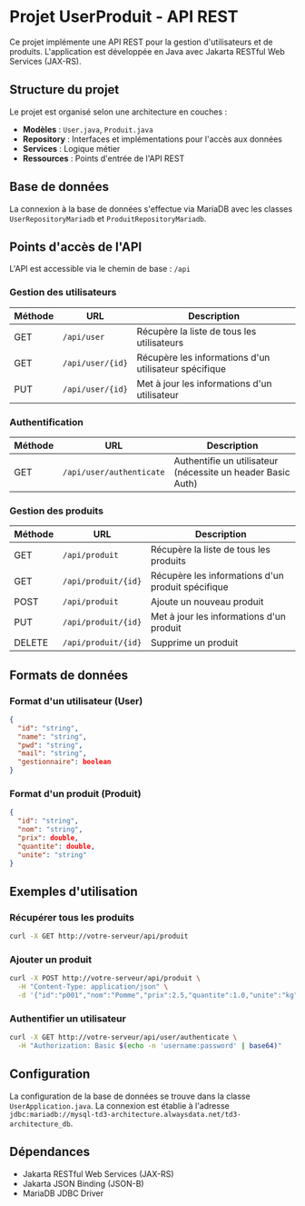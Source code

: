 # Projet UserProduit - API REST

Ce projet implémente une API REST pour la gestion d'utilisateurs et de produits. L'application est développée en Java avec Jakarta RESTful Web Services (JAX-RS).

## Structure du projet

Le projet est organisé selon une architecture en couches :
- **Modèles** : `User.java`, `Produit.java`
- **Repository** : Interfaces et implémentations pour l'accès aux données
- **Services** : Logique métier
- **Ressources** : Points d'entrée de l'API REST

## Base de données

La connexion à la base de données s'effectue via MariaDB avec les classes `UserRepositoryMariadb` et `ProduitRepositoryMariadb`.

## Points d'accès de l'API

L'API est accessible via le chemin de base : `/api`

### Gestion des utilisateurs

| Méthode | URL | Description |
|---------|-----|-------------|
| GET | `/api/user` | Récupère la liste de tous les utilisateurs |
| GET | `/api/user/{id}` | Récupère les informations d'un utilisateur spécifique |
| PUT | `/api/user/{id}` | Met à jour les informations d'un utilisateur |

### Authentification

| Méthode | URL | Description |
|---------|-----|-------------|
| GET | `/api/user/authenticate` | Authentifie un utilisateur (nécessite un header Basic Auth) |

### Gestion des produits

| Méthode | URL | Description |
|---------|-----|-------------|
| GET | `/api/produit` | Récupère la liste de tous les produits |
| GET | `/api/produit/{id}` | Récupère les informations d'un produit spécifique |
| POST | `/api/produit` | Ajoute un nouveau produit |
| PUT | `/api/produit/{id}` | Met à jour les informations d'un produit |
| DELETE | `/api/produit/{id}` | Supprime un produit |

## Formats de données

### Format d'un utilisateur (User)

```json
{
  "id": "string",
  "name": "string",
  "pwd": "string",
  "mail": "string",
  "gestionnaire": boolean
}
```

### Format d'un produit (Produit)

```json
{
  "id": "string",
  "nom": "string",
  "prix": double,
  "quantite": double,
  "unite": "string"
}
```

## Exemples d'utilisation

### Récupérer tous les produits

```bash
curl -X GET http://votre-serveur/api/produit
```

### Ajouter un produit

```bash
curl -X POST http://votre-serveur/api/produit \
  -H "Content-Type: application/json" \
  -d '{"id":"p001","nom":"Pomme","prix":2.5,"quantite":1.0,"unite":"kg"}'
```

### Authentifier un utilisateur

```bash
curl -X GET http://votre-serveur/api/user/authenticate \
  -H "Authorization: Basic $(echo -n 'username:password' | base64)"
```

## Configuration

La configuration de la base de données se trouve dans la classe `UserApplication.java`. La connexion est établie à l'adresse `jdbc:mariadb://mysql-td3-architecture.alwaysdata.net/td3-architecture_db`.

## Dépendances

- Jakarta RESTful Web Services (JAX-RS)
- Jakarta JSON Binding (JSON-B)
- MariaDB JDBC Driver


